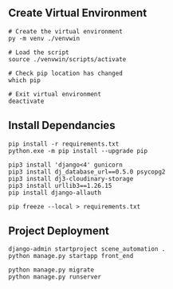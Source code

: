 ## Create Virtual Environment

``` 
# Create the virtual environment
py -m venv ./venvwin

# Load the script
source ./venvwin/scripts/activate

# Check pip location has changed
which pip

# Exit virtual environment
deactivate
```

## Install Dependancies

```
pip install -r requirements.txt
python.exe -m pip install --upgrade pip

pip3 install 'django<4' gunicorn
pip3 install dj_database_url==0.5.0 psycopg2
pip3 install dj3-cloudinary-storage
pip3 install urllib3==1.26.15
pip install django-allauth
```

```
pip freeze --local > requirements.txt
```

## Project Deployment
```
django-admin startproject scene_automation .
python manage.py startapp front_end

python manage.py migrate
python manage.py runserver
```